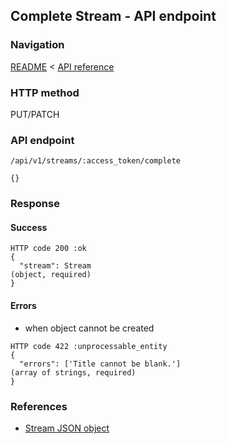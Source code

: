 ## Complete Stream - API endpoint

### Navigation
[README](../../../../README.md)
<
[API reference](../../../api_reference.md)

### HTTP method
PUT/PATCH

### API endpoint
`/api/v1/streams/:access_token/complete`

```
{}
```

### Response
#### Success
```
HTTP code 200 :ok
{
  "stream": Stream                                                              (object, required)
}
```

#### Errors
- when object cannot be created
```
HTTP code 422 :unprocessable_entity
{
  "errors": ['Title cannot be blank.']                                          (array of strings, required)
}
```

### References
- [Stream JSON object](../../../json_objects/stream.md)
